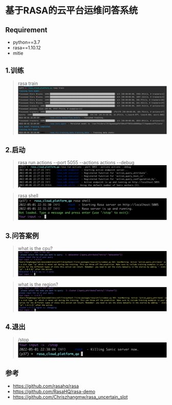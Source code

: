# 基于RASA的云平台运维问答系统
## Requirement
+ python==3.7
+ rasa==1.10.12
+ mitie

## 1.训练
> rasa train
![](img/rasa_train.png)

## 2.启动
> rasa run actions --port 5055 --actions actions --debug
![](img/run_actions.png)

> rasa shell
![](img/rasa_shell.png)

## 3.问答案例
>what is the cpu?
![](img/what_is_the_cpu.png)

>what is the region?
![](img/what_is_the_region.png)

## 4.退出
>/stop
![](img/stop.png)

## 参考
+ https://github.com/rasahq/rasa
+ https://github.com/RasaHQ/rasa-demo
+ https://github.com/Chriszhangmw/rasa_uncertain_slot
